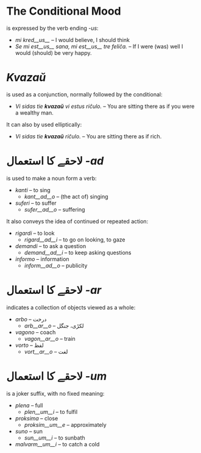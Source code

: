 # The Conditional Mood

is expressed by the verb ending *-us*:

- *mi kred__us__* – I would believe, I should think
- *Se mi est__us__ sana, mi est__us__ tre feliĉa.* – If I were (was) well I would (should) be very happy.

# *Kvazaŭ*

is used as a conjunction, normally followed by the conditional:

- *Vi sidas tie __kvazaŭ__ vi estus riĉulo.* – You are sitting there as if you were a wealthy man.

It can also by used elliptically:

- *Vi sidas tie __kvazaŭ__ riĉulo.* – You are sitting there as if rich.
 
# لاحقے کا استعمال *-ad*

is used to make a noun form a verb:

- *kanti* – to sing
  - *kant__ad__o* – (the act of) singing
- *suferi* – to suffer
	- *sufer__ad__o* – suffering

It also conveys the idea of continued or repeated action:

- *rigardi* – to look
  - *rigard__ad__i* – to go on looking, to gaze
- *demandi* – to ask a question
	- *demand__ad__i* – to keep asking questions
- *informo* – information
	- *inform__ad__o* – publicity


# لاحقے کا استعمال *-ar*

indicates a collection of objects viewed as a whole:

- *arbo* – درخت
	- *arb__ar__o* – لکڑی، جنگل
- *vagono* – coach
	- *vagon__ar__o* – train
- *vorto* – لفظ
	- *vort__ar__o* – لغت
 

# لاحقے کا استعمال *-um*

is a joker suffix, with no fixed meaning:

- *plena* – full
  -  *plen__um__i* – to fulfil
- *proksima* – close
  -  *proksim__um__e* – approximately
- *suno* – sun 
	- *sun__um__i* – to sunbath 
- *malvarm__um__i* – to catch a cold
 
